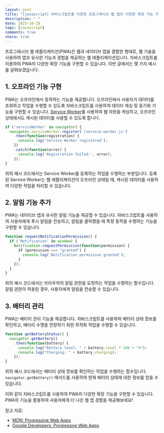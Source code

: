 ```yaml
---
layout: post
title: "[javascript] 자바스크립트를 이용한 프로그레시브 웹 앱의 다양한 확장 기능 구현"
description: " "
date: 2023-10-18
tags: [javascript]
comments: true
share: true
---
```


프로그레시브 웹 애플리케이션(PWA)은 웹과 네이티브 앱을 결합한 형태로, 웹 기술을 사용하여 앱과 유사한 기능과 경험을 제공하는 웹 애플리케이션입니다. 자바스크립트를 이용하여 PWA의 다양한 확장 기능을 구현할 수 있습니다. 이번 글에서는 몇 가지 예시를 살펴보겠습니다.

## 1. 오프라인 기능 구현
PWA는 오프라인에서 동작하는 기능을 제공합니다. 오프라인에서 사용자가 데이터를 조회하고 작업을 수행할 수 있도록 자바스크립트를 사용하여 데이터 캐싱 및 동기화 기능을 구현할 수 있습니다. [Service Worker](https://developers.google.com/web/fundamentals/primers/service-workers)를 사용하여 웹 자원을 캐싱하고, 오프라인 상태에서도 캐시된 데이터를 사용할 수 있도록 합니다.

```javascript
if ('serviceWorker' in navigator) {
  navigator.serviceWorker.register('/service-worker.js')
    .then(function(registration) {
      console.log('Service Worker registered');
    })
    .catch(function(error) {
      console.log('Registration failed:', error);
    });
}
```

위의 예시 코드에서는 Service Worker를 등록하는 작업을 수행하는 부분입니다. 등록된 Service Worker는 웹 애플리케이션이 오프라인 상태일 때, 캐시된 데이터를 사용하여 다양한 작업을 처리할 수 있습니다.

## 2. 알림 기능 추가
PWA는 네이티브 앱과 유사한 알림 기능을 제공할 수 있습니다. 자바스크립트를 사용하여 사용자에게 푸시 알림을 전송하고, 알림을 클릭했을 때 특정 동작을 수행하는 기능을 구현할 수 있습니다.

```javascript
function requestNotificationPermission() {
  if ('Notification' in window) {
    Notification.requestPermission(function(permission) {
      if (permission === "granted") {
        console.log('Notification permission granted');
      }
    });
  }
}
```

위의 예시 코드에서는 브라우저의 알림 권한을 요청하는 작업을 수행하는 함수입니다. 알림 권한이 허용된 경우, 사용자에게 알림을 전송할 수 있습니다.

## 3. 배터리 관리
PWA는 배터리 관리 기능을 제공합니다. 자바스크립트를 사용하여 배터리 상태 정보를 확인하고, 배터리 수명을 연장하기 위한 최적화 작업을 수행할 수 있습니다.

```javascript
function getBatteryStatus() {
  navigator.getBattery()
    .then(function(battery) {
      console.log("Battery level: " + battery.level * 100 + "%");
      console.log("Charging: " + battery.charging);
    });
}
```

위의 예시 코드에서는 배터리 상태 정보를 확인하는 작업을 수행하는 함수입니다. `navigator.getBattery()` 메서드를 사용하여 현재 배터리 상태에 대한 정보를 얻을 수 있습니다.

이와 같이 자바스크립트를 사용하여 PWA의 다양한 확장 기능을 구현할 수 있습니다. PWA의 기능을 활용하여 사용자에게 더 나은 웹 앱 경험을 제공해보세요!

참고 자료:
- [MDN: Progressive Web Apps](https://developer.mozilla.org/en-US/docs/Web/Progressive_web_apps)
- [Google Developers: Progressive Web Apps](https://developers.google.com/web/progressive-web-apps)